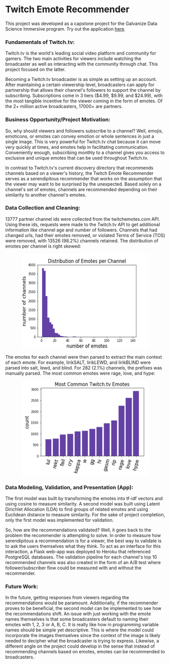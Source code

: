 # Twitch Emote Recommender

This project was developed as a capstone project for the Galvanize Data Science Immersive program. Try out the application [here](http://twitch-emote-recommender-pro.herokuapp.com/).

### Fundamentals of Twitch.tv:

Twitch.tv is the world's leading social video platform and community for gamers. The two main activities for viewers include watching the broadcaster as well as interacting with the community through chat. This project focused on the latter.

Becoming a Twitch.tv broadcaster is as simple as setting up an account. After maintaining a certain viewership level, broadcasters can apply for partnership that allows their channel's followers to support the channel by subscribing. Subscriptions come in 3 tiers ($4.99, $9.99, and $24.99), with the most tangible incentive for the viewer coming in the form of emotes. Of the 2+ million active broadcasters, 17000+ are partners.  

### Business Opportunity/Project Motivation:

So, why should viewers and followers subscribe to a channel? Well, emojis, emoticons, or emotes can convey emotion or whole sentences in just a single image. This is very powerful for Twitch.tv chat because it can move very quickly at times, and emotes help in facilitating communication. Conveniently enough, subscribing monthly to a channel gives you access to exclusive and unique emotes that can be used throughout Twitch.tv.

In contrast to Twitch.tv's current discovery directory that recommends channels based on a viewer's history, the Twitch Emote Recommender serves as a serendipitous recommender that works on the assumption that the viewer may want to be surprised by the unexpected. Based solely on a channel's set of emotes, channels are recommended depending on their similarity to another channel's emotes.

### Data Collection and Cleaning:

13777 partner channel ids were collected from the twitchemotes.com API. Using these ids, requests were made to the Twitch.tv API to get additional information like channel age and number of followers. Channels that had changed urls, had their emotes removed, or violated Terms of Service (TOS) were removed, with 13526 (98.2%) channels retained. The distribution of emotes per channel is right skewed:

<p align="center">
<img src="https://github.com/ernestpicato/twitch-emote-recommender/blob/master/twitch/emotes/num_emotes.png" width="400" height="300">
</p>

The emotes for each channel were then parsed to extract the main context of each emote. For example, lirikSALT, lirikLEWD, and lirikBLIND were parsed into salt, lewd, and blind. For 282 (2.1%) channels, the prefixes was manually parsed. The most common emotes were rage, love, and hype:  

<p align="center">
<img src="https://github.com/ernestpicato/twitch-emote-recommender/blob/master/twitch/emotes/emotes_extended.png" width="400" height="300">
</p>

### Data Modeling, Validation, and Presentation (App):

The first model was built by transforming the emotes into tf-idf vectors and using cosine to measure similarity. A second model was built using Latent Dirichlet Allocation (LDA) to find groups of related emotes and using Euclidean distance to measure similarity. For the sake of project completion, only the first model was implemented for validation.

So, how are the recommendations validated? Well, it goes back to the problem the recommender is attempting to solve. In order to measure how serendipitous a recommendation is for a viewer, the best way to validate is to ask the users themselves what they think. To act as an interface for this interaction, a Flask web-app was deployed to Heroku that referenced PostgreSQL databases. The validation pipeline for each channel's top 10 recommended channels was also created in the form of an A/B test where follower/subscriber flow could be measured with and without the recommender.  

### Future Work:

In the future, getting responses from viewers regarding the recommendations would be paramount. Additionally, if the recommender proves to be beneficial, the second model can be implemented to see how the recommendations shift. An issue with just working with the emote names themselves is that some broadcasters default to naming their emotes with 1, 2, 3 or A, B, C. It is really like how in programming variable names should be simple yet descriptive. This is where the model could incorporate the images themselves since the context of the image is likely needed to decipher what the broadcaster is trying to express. Likewise, a different angle on the project could develop in the sense that instead of recommending channels based on emotes, emotes can be recommended to broadcasters.  
